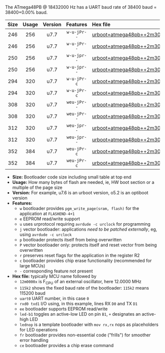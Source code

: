 The ATmega48PB @ 18432000 Hz has a UART baud rate of 38400 baud = 38400+0.00% baud.

|Size|Usage|Version|Features|Hex file|
|:-:|:-:|:-:|:-:|:--|
|246|256|u7.7|`w-u-jPr--`|[urboot+atmega48pb++2m3040x++++4k8_uart0_rxd0_txd1_led+b5.hex](https://raw.githubusercontent.com/stefanrueger/urboot.hex/main/mcus/atmega48pb/external_oscillator/fcpu++2m3040_Hz/br++++4k8_bps/urboot+atmega48pb++2m3040x++++4k8_uart0_rxd0_txd1_led+b5.hex)|
|246|256|u7.7|`w-u-jPr--`|[urboot+atmega48pb++2m3040x++++4k8_uart0_rxd0_txd1_lednop.hex](https://raw.githubusercontent.com/stefanrueger/urboot.hex/main/mcus/atmega48pb/external_oscillator/fcpu++2m3040_Hz/br++++4k8_bps/urboot+atmega48pb++2m3040x++++4k8_uart0_rxd0_txd1_lednop.hex)|
|250|256|u7.7|`w-u-jpr--`|[urboot+atmega48pb++2m3040x++++4k8_uart0_rxd0_txd1_led+b5_fr.hex](https://raw.githubusercontent.com/stefanrueger/urboot.hex/main/mcus/atmega48pb/external_oscillator/fcpu++2m3040_Hz/br++++4k8_bps/urboot+atmega48pb++2m3040x++++4k8_uart0_rxd0_txd1_led+b5_fr.hex)|
|250|256|u7.7|`w-u-jpr--`|[urboot+atmega48pb++2m3040x++++4k8_uart0_rxd0_txd1_lednop_fr.hex](https://raw.githubusercontent.com/stefanrueger/urboot.hex/main/mcus/atmega48pb/external_oscillator/fcpu++2m3040_Hz/br++++4k8_bps/urboot+atmega48pb++2m3040x++++4k8_uart0_rxd0_txd1_lednop_fr.hex)|
|294|320|u7.7|`w-u-jPr-c`|[urboot+atmega48pb++2m3040x++++4k8_uart0_rxd0_txd1_led+b5_fr_ce.hex](https://raw.githubusercontent.com/stefanrueger/urboot.hex/main/mcus/atmega48pb/external_oscillator/fcpu++2m3040_Hz/br++++4k8_bps/urboot+atmega48pb++2m3040x++++4k8_uart0_rxd0_txd1_led+b5_fr_ce.hex)|
|294|320|u7.7|`w-u-jPr-c`|[urboot+atmega48pb++2m3040x++++4k8_uart0_rxd0_txd1_lednop_fr_ce.hex](https://raw.githubusercontent.com/stefanrueger/urboot.hex/main/mcus/atmega48pb/external_oscillator/fcpu++2m3040_Hz/br++++4k8_bps/urboot+atmega48pb++2m3040x++++4k8_uart0_rxd0_txd1_lednop_fr_ce.hex)|
|308|320|u7.7|`weu-jPr--`|[urboot+atmega48pb++2m3040x++++4k8_uart0_rxd0_txd1_ee_led+b5.hex](https://raw.githubusercontent.com/stefanrueger/urboot.hex/main/mcus/atmega48pb/external_oscillator/fcpu++2m3040_Hz/br++++4k8_bps/urboot+atmega48pb++2m3040x++++4k8_uart0_rxd0_txd1_ee_led+b5.hex)|
|308|320|u7.7|`weu-jPr--`|[urboot+atmega48pb++2m3040x++++4k8_uart0_rxd0_txd1_ee_lednop.hex](https://raw.githubusercontent.com/stefanrueger/urboot.hex/main/mcus/atmega48pb/external_oscillator/fcpu++2m3040_Hz/br++++4k8_bps/urboot+atmega48pb++2m3040x++++4k8_uart0_rxd0_txd1_ee_lednop.hex)|
|312|320|u7.7|`weu-jpr--`|[urboot+atmega48pb++2m3040x++++4k8_uart0_rxd0_txd1_ee_led+b5_fr.hex](https://raw.githubusercontent.com/stefanrueger/urboot.hex/main/mcus/atmega48pb/external_oscillator/fcpu++2m3040_Hz/br++++4k8_bps/urboot+atmega48pb++2m3040x++++4k8_uart0_rxd0_txd1_ee_led+b5_fr.hex)|
|312|320|u7.7|`weu-jpr--`|[urboot+atmega48pb++2m3040x++++4k8_uart0_rxd0_txd1_ee_lednop_fr.hex](https://raw.githubusercontent.com/stefanrueger/urboot.hex/main/mcus/atmega48pb/external_oscillator/fcpu++2m3040_Hz/br++++4k8_bps/urboot+atmega48pb++2m3040x++++4k8_uart0_rxd0_txd1_ee_lednop_fr.hex)|
|352|384|u7.7|`weu-jPr-c`|[urboot+atmega48pb++2m3040x++++4k8_uart0_rxd0_txd1_ee_led+b5_fr_ce.hex](https://raw.githubusercontent.com/stefanrueger/urboot.hex/main/mcus/atmega48pb/external_oscillator/fcpu++2m3040_Hz/br++++4k8_bps/urboot+atmega48pb++2m3040x++++4k8_uart0_rxd0_txd1_ee_led+b5_fr_ce.hex)|
|352|384|u7.7|`weu-jPr-c`|[urboot+atmega48pb++2m3040x++++4k8_uart0_rxd0_txd1_ee_lednop_fr_ce.hex](https://raw.githubusercontent.com/stefanrueger/urboot.hex/main/mcus/atmega48pb/external_oscillator/fcpu++2m3040_Hz/br++++4k8_bps/urboot+atmega48pb++2m3040x++++4k8_uart0_rxd0_txd1_ee_lednop_fr_ce.hex)|

- **Size:** Bootloader code size including small table at top end
- **Usage:** How many bytes of flash are needed, ie, HW boot section or a multiple of the page size
- **Version:** For example, u7.6 is an urboot version, o5.2 is an optiboot version
- **Features:**
  + `w` bootloader provides `pgm_write_page(sram, flash)` for the application at `FLASHEND-4+1`
  + `e` EEPROM read/write support
  + `u` uses urprotocol requiring `avrdude -c urclock` for programming
  + `j` vector bootloader: applications *need to be patched externally*, eg, using `avrdude -c urclock`
  + `p` bootloader protects itself from being overwritten
  + `P` vector bootloader only: protects itself and reset vector from being overwritten
  + `r` preserves reset flags for the application in the register R2
  + `c` bootloader provides chip erase functionality (recommended for large MCUs)
  + `-` corresponding feature not present
- **Hex file:** typically MCU name followed by
  + `12m0000x` is F<sub>CPU</sub> of an external oscillator, here 12.0000 MHz
  + `115k2` shows the fixed baud rate of the bootloader: `115k2` means 115200 baud
  + `uart0` UART number, in this case `0`
  + `rxd0 txd1` I/O using, in this example, lines RX `D0` and TX `D1`
  + `ee` bootloader supports EEPROM read/write
  + `led-b1` toggles an active-low LED on pin `B1`, `+` designates an active-high LED
  + `lednop` is a template bootloader with `mov rx,rx` nops as placeholders for LED operations
  + `fr` bootloader provides non-essential code ("frills") for smoother error handling
  + `ce` bootloader provides a chip erase command
